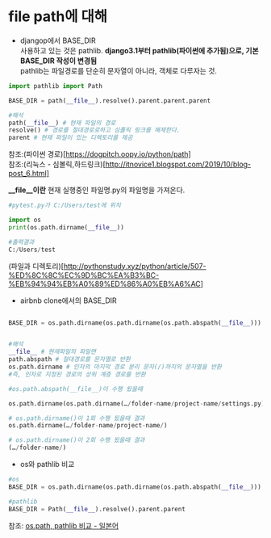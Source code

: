 # file path에 대해

- djangop에서 BASE_DIR  
  사용하고 있는 것은 pathlib. **django3.1부터 pathlib(파이썬에 추가됨)으로, 기본 BASE_DIR 작성이 변경됨**  
  pathlib는 파일경로를 단순히 문자열이 아니라, 객체로 다루자는 것.

```python
import pathlib import Path

BASE_DIR = path(__file__).resolve().parent.parent.parent

#해석
path(__file__) # 현재 파일의 경로
resolve() # 경로를 절대경로로하고 심폴릭 링크를 해제한다.
parent # 현재 파일이 있는 디렉토리를 제공

```

참조:(파이썬 경로)[https://dogpitch.oopy.io/python/path]  
참조:(리눅스 - 심볼릭,하드링크)[http://itnovice1.blogspot.com/2019/10/blog-post_6.html]

**\_\_file\_\_이란**
현재 실행중인 파일명.py의 파일명을 가져온다.

```python
#pytest.py가 C:/Users/test에 위치

import os
print(os.path.dirname(__file__))

#출력결과
C:/Users/test
```

(파일과 디렉토리)[http://pythonstudy.xyz/python/article/507-%ED%8C%8C%EC%9D%BC%EA%B3%BC-%EB%94%94%EB%A0%89%ED%86%A0%EB%A6%AC]

- airbnb clone에서의 BASE_DIR

```python

BASE_DIR = os.path.dirname(os.path.dirname(os.path.abspath(__file__)))


#해석
__file__ # 현재파일의 파일면
path.abspath # 절대경로를 문자열로 반환
os.path.dirname # 인자의 마지막 경로 분리 문자(/)까지의 문자열을 반환
#즉, 인자로 지정된 경로의 상위 계층 경로를 반환

```

```python
#os.path.abspath(__file__)이 수행 됬을때

os.path.dirname(os.path.dirname(…/folder-name/project-name/settings.py)

# os.path.dirname()이 1회 수행 됬을때 결과
os.path.dirname(…/folder-name/project-name/)

# os.path.dirname()이 2회 수행 됬을때 결과
(…/folder-name/)
```

- os와 pathlib 비교

```python
#os
BASE_DIR = os.path.dirname(os.path.dirname(os.path.abspath(__file__)))

#pathlib
BASE_DIR = Path(__file__).resolve().parent.parent

```

참조: [os.path, pathlib 비교 - 일본어](https://office54.net/python/settings-base-dir)